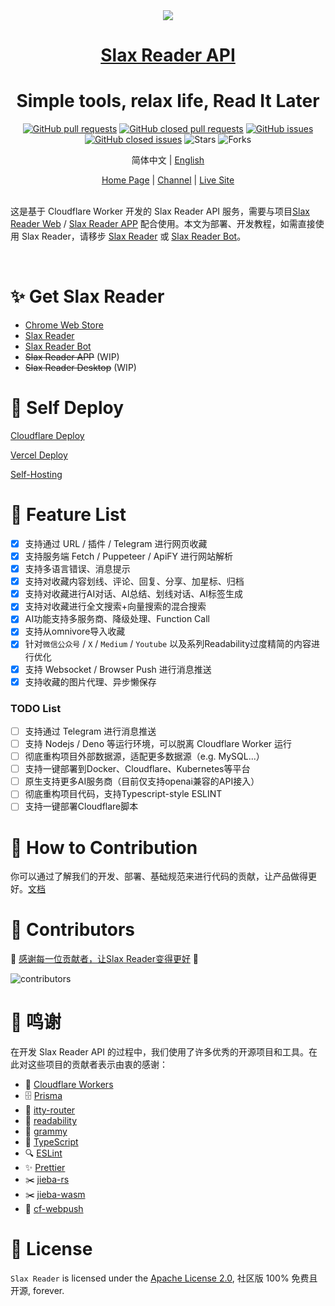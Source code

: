 <div align="center">
<img src="https://r-beta.slax.com/icon.png" />
<h1> <a href="https://slax.com/slax-reader.html">Slax Reader API </a> </h1>
<h1>Simple tools, relax life, Read It Later </h1>

[![GitHub pull requests](https://img.shields.io/github/issues-pr/slax-lab/slax-reader-api?style=flat)](https://github.com/slax-lab/slax-reader-api/pulls) [![GitHub closed pull requests](https://img.shields.io/github/issues-pr-closed/slax-lab/slax-reader-api?style=flat)](https://github.com/slax-lab/slax-reader-api/pulls?q=is%3Apr+is%3Aclosed) [![GitHub issues](https://img.shields.io/github/issues/slax-lab/slax-reader-api?style=flat)](https://github.com/slax-lab/slax-reader-api/issues) [![GitHub closed issues](https://img.shields.io/github/issues-closed/slax-lab/slax-reader-api?style=flat)](https://github.com/slax-lab/slax-reader-api/issues?q=is%3Aissue+is%3Aclosed) ![Stars](https://img.shields.io/github/stars/slax-lab/slax-reader-api?style=flat) ![Forks](https://img.shields.io/github/forks/slax-lab/slax-reader-api?style=flat)

简体中文 | [English](../README.md)

</div>

<div align="center">
    <a href="https://slax.com/slax-reader.html">Home Page</a> |
    <a href="https://t.me/slax_app">Channel</a> |
    <a href="https://r.slax.com">Live Site</a>
</div>
</br>

这是基于 Cloudflare Worker 开发的 Slax Reader API 服务，需要与项目[Slax Reader Web](https://github.com/slax-lab/slax-reader-web) / [Slax Reader APP](https://github.com/slax-lab/slax-reader-client) 配合使用。本文为部署、开发教程，如需直接使用 Slax Reader，请移步 [Slax Reader](https://r.slax.com) 或 [Slax Reader Bot](https://t.me/slax_reader_bot)。

<div align="center">

</div>
</br>

# ✨ Get Slax Reader

- [Chrome Web Store](https://chromewebstore.google.com/detail/slax-reader/gdnhaajlomjkhahnmiijphnodkcfikfd)
- [Slax Reader](https://r.slax.com)
- [Slax Reader Bot](https://t.me/slax_reader_bot)
- ~~Slax Reader APP~~ (WIP)
- ~~Slax Reader Desktop~~ (WIP)

# 🚀 Self Deploy

[Cloudflare Deploy](./CLOUDFLARE-DEPLOY-CN.md)

[Vercel Deploy](./VERCEL-DEPLOY-CN.md)

[Self-Hosting](./SELF-HOSTING-CN.md)

# 🎉 Feature List

- [x] 支持通过 URL / 插件 / Telegram 进行网页收藏
- [x] 支持服务端 Fetch / Puppeteer / ApiFY 进行网站解析
- [x] 支持多语言错误、消息提示
- [x] 支持对收藏内容划线、评论、回复、分享、加星标、归档
- [x] 支持对收藏进行AI对话、AI总结、划线对话、AI标签生成
- [x] 支持对收藏进行全文搜索+向量搜索的混合搜索
- [x] AI功能支持多服务商、降级处理、Function Call
- [x] 支持从omnivore导入收藏
- [x] 针对`微信公众号` / `X` / `Medium` / `Youtube` 以及系列Readability过度精简的内容进行优化
- [x] 支持 Websocket / Browser Push 进行消息推送
- [x] 支持收藏的图片代理、异步懒保存

### TODO List

- [ ] 支持通过 Telegram 进行消息推送
- [ ] 支持 Nodejs / Deno 等运行环境，可以脱离 Cloudflare Worker 运行
- [ ] 彻底重构项目外部数据源，适配更多数据源（e.g. MySQL...）
- [ ] 支持一键部署到Docker、Cloudflare、Kubernetes等平台
- [ ] 原生支持更多AI服务商（目前仅支持openai兼容的API接入）
- [ ] 彻底重构项目代码，支持Typescript-style ESLINT
- [ ] 支持一键部署Cloudflare脚本

# 🤝 How to Contribution

你可以通过了解我们的开发、部署、基础规范来进行代码的贡献，让产品做得更好。[文档](./HOW-TO-CONTRIBUTION-CN.md)

# 💖 Contributors

💖 [感谢每一位贡献者，让Slax Reader变得更好](https://github.com/slax-lab/slax-reader-api/graphs/contributors) 💖

<img src="https://contrib.rocks/image?repo=slax-lab/slax-reader-api" alt="contributors">
</a>

# 🙏 鸣谢

在开发 Slax Reader API 的过程中，我们使用了许多优秀的开源项目和工具。在此对这些项目的贡献者表示由衷的感谢：

- 🚀 [Cloudflare Workers](https://developers.cloudflare.com/workers/)
- 🗄️ [Prisma](https://www.prisma.io/)
- 🔄 [itty-router](https://github.com/kwhitley/itty-router)
- 📖 [readability](https://github.com/mozilla/readability)
- 🤖 [grammy](https://gram.dev/)
- 📝 [TypeScript](https://www.typescriptlang.org/)
- 🔍 [ESLint](https://eslint.org/)
- ✨ [Prettier](https://prettier.io/)
- ✂️ [jieba-rs](https://github.com/messense/jieba-rs)
- ✂️ [jieba-wasm](https://github.com/fengkx/jieba-wasm)
- 💬 [cf-webpush](https://github.com/aynh/cf-webpush)

# 📝 License

`Slax Reader` is licensed under the [Apache License 2.0](../LICENSE), 社区版 100% 免费且开源, forever.
